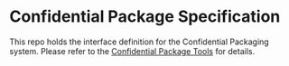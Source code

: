 # Confidential Package Specification

This repo holds the interface definition for the Confidential Packaging system. Please refer to the 
[Confidential Package Tools](https://github.com/EnclaveDeviceBlueprint/ConfidentialPackageTools) for details.
